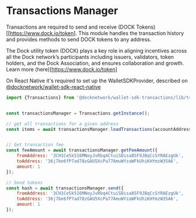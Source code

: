 
# Transactions Manager

Transactions are required to send and receive (DOCK Tokens)[[https://www.dock.io/token]. This module handles the transaction history and provides methods to send DOCK tokens to any address.

The Dock utility token (DOCK) plays a key role in aligning incentives across all the Dock network’s participants including issuers, validators, token holders, and the Dock Association, and ensures collaboration and growth. Learn more (here)[https://www.dock.io/token]

On React Native it's required to set up the WalletSDKProvider, described on [@docknetwork/wallet-sdk-react-native](https://www.npmjs.com/package/@docknetwork/wallet-sdk-react-native)

```js
import {Transactions} from '@docknetwork/wallet-sdk-transactions/lib/transactions';


const transactionsManager = Transactions.getInstance();

// get all transactions for a given address
const items = await transactionsManager.loadTransactions(accountAddress);


// Get transaction fee
const feeAmount = await transactionsManager.getFeeAmount({
    fromAddress: '3CH1Ce5k516MNoyJvRbq4CtuiSDisa8SF9JBqCcSYRAEzgUk',
    toAddress: '36j7be6fP7ad78zGAU5XcPa77AmuWYzaWFkUhiKHYmzW35A6',
    amount: 1
});

// Send tokens
const hash = await transactionsManager.send({
    fromAddress: '3CH1Ce5k516MNoyJvRbq4CtuiSDisa8SF9JBqCcSYRAEzgUk',
    toAddress: '36j7be6fP7ad78zGAU5XcPa77AmuWYzaWFkUhiKHYmzW35A6',
    amount: 1
});
```

